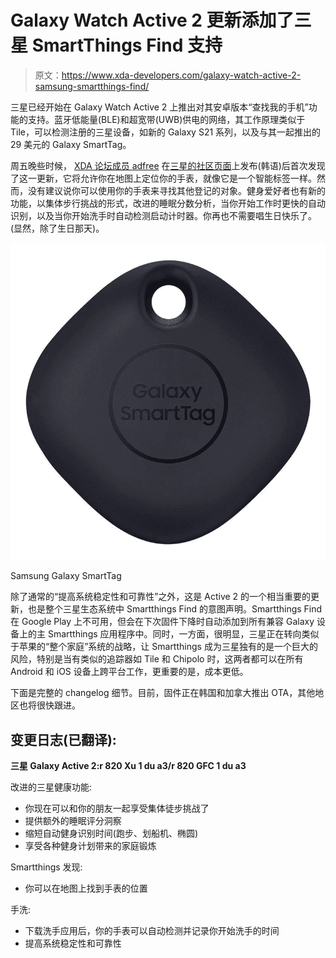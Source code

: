 # Galaxy Watch Active 2 更新添加了三星 SmartThings Find 支持

> 原文：<https://www.xda-developers.com/galaxy-watch-active-2-samsung-smartthings-find/>

三星已经开始在 Galaxy Watch Active 2 上推出对其安卓版本“查找我的手机”功能的支持。蓝牙低能量(BLE)和超宽带(UWB)供电的网络，其工作原理类似于 Tile，可以检测注册的三星设备，如新的 Galaxy S21 系列，以及与其一起推出的 29 美元的 Galaxy SmartTag。

周五晚些时候， [XDA 论坛成员 adfree](https://forum.xda-developers.com/t/firmware-r820-r830.4161883/page-3#post-84292647) 在[三星的社区页面](https://r1.community.samsung.com/t5/%EC%9B%A8%EC%96%B4%EB%9F%AC%EB%B8%94/%EA%B0%A4%EB%9F%AD%EC%8B%9C-%EC%9B%8C%EC%B9%98-%EC%95%A1%ED%8B%B0%EB%B8%8C-2-bt%EB%AA%A8%EB%8D%B8-%EC%86%8C%ED%94%84%ED%8A%B8%EC%9B%A8%EC%96%B4-%EC%97%85%EB%8D%B0%EC%9D%B4%ED%8A%B8/td-p/8553557)上发布(韩语)后首次发现了这一更新，它将允许你在地图上定位你的手表，就像它是一个智能标签一样。然而，没有建议说你可以使用你的手表来寻找其他登记的对象。健身爱好者也有新的功能，以集体步行挑战的形式，改进的睡眠分数分析，当你开始工作时更快的自动识别，以及当你开始洗手时自动检测启动计时器。你再也不需要唱生日快乐了。(显然，除了生日那天)。

 <picture>![The Samsung Galaxy SmartTag is the company's take on a Bluetooth tracker. With BLE technology, you can attach the tracker to objects important to you, and never be worried again about losing them.](img/5d2623dae02b72f9b36fafc08f9913a2.png)</picture> 

Samsung Galaxy SmartTag

除了通常的“提高系统稳定性和可靠性”之外，这是 Active 2 的一个相当重要的更新，也是整个三星生态系统中 Smartthings Find 的意图声明。Smartthings Find 在 Google Play 上不可用，但会在下次固件下降时自动添加到所有兼容 Galaxy 设备上的主 Smartthings 应用程序中。同时，一方面，很明显，三星正在转向类似于苹果的“整个家庭”系统的战略，让 Smartthings 成为三星独有的是一个巨大的风险，特别是当有类似的追踪器如 Tile 和 Chipolo 时，这两者都可以在所有 Android 和 iOS 设备上跨平台工作，更重要的是，成本更低。

下面是完整的 changelog 细节。目前，固件正在韩国和加拿大推出 OTA，其他地区也将很快跟进。

## 变更日志(已翻译):

**三星 Galaxy Active 2:r 820 Xu 1 du a3/r 820 GFC 1 du a3**

改进的三星健康功能:

*   你现在可以和你的朋友一起享受集体徒步挑战了
*   提供额外的睡眠评分洞察
*   缩短自动健身识别时间(跑步、划船机、椭圆)
*   享受各种健身计划带来的家庭锻炼

Smartthings 发现:

*   你可以在地图上找到手表的位置

手洗:

*   下载洗手应用后，你的手表可以自动检测并记录你开始洗手的时间
*   提高系统稳定性和可靠性